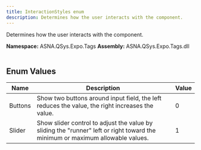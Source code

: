 ```yaml
---
title: InteractionStyles enum
description: Determines how the user interacts with the component.
---
```


Determines how the user interacts with the component.

**Namespace:** ASNA.QSys.Expo.Tags
**Assembly:** ASNA.QSys.Expo.Tags.dll
<br>
<br>

## Enum Values

| Name | Description | Value
| --- | --- | --- 
| Buttons | Show two buttons around input field, the left reduces the value, the right increases the value. | 0 |
| Slider | Show slider control to adjust the value by sliding the "runner" left or right toward the minimum or maximum allowable values. | 1 |
